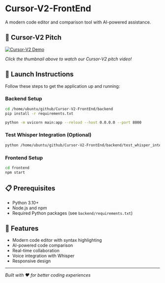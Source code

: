 # Cursor-V2-FrontEnd

A modern code editor and comparison tool with AI-powered assistance.

## 🎥 Cursor-V2 Pitch

[![Cursor-V2 Demo](http://img.youtube.com/vi/68wKv9XQ2fM/0.jpg)](https://youtu.be/68wKv9XQ2fM "Cursor-V2 Pitch")

*Click the thumbnail above to watch our Cursor-V2 pitch video!*

## 🚀 Launch Instructions

Follow these steps to get the application up and running:

### Backend Setup
```bash
cd /home/ubuntu/github/Cursor-V2-FrontEnd/backend
pip install -r requirements.txt

python -m uvicorn main:app --reload --host 0.0.0.0 --port 8000
```

### Test Whisper Integration (Optional)
```bash
python /home/ubuntu/github/Cursor-V2-FrontEnd/backend/test_whisper_integration.py
```

### Frontend Setup
```bash
cd frontend
npm start
```

## 📋 Prerequisites

- Python 3.10+
- Node.js and npm
- Required Python packages (see `backend/requirements.txt`)

## 🎯 Features

- Modern code editor with syntax highlighting
- AI-powered code comparison
- Real-time collaboration
- Voice integration with Whisper
- Responsive design

---

*Built with ❤️ for better coding experiences*
